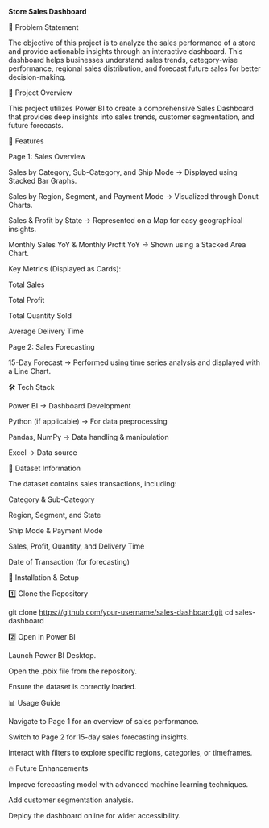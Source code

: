 **Store Sales Dashboard**

📌 Problem Statement

The objective of this project is to analyze the sales performance of a store and provide actionable insights through an interactive dashboard. This dashboard helps businesses understand sales trends, category-wise performance, regional sales distribution, and forecast future sales for better decision-making.

📌 Project Overview

This project utilizes Power BI to create a comprehensive Sales Dashboard that provides deep insights into sales trends, customer segmentation, and future forecasts.

🎯 Features

Page 1: Sales Overview

Sales by Category, Sub-Category, and Ship Mode → Displayed using Stacked Bar Graphs.

Sales by Region, Segment, and Payment Mode → Visualized through Donut Charts.

Sales & Profit by State → Represented on a Map for easy geographical insights.

Monthly Sales YoY & Monthly Profit YoY → Shown using a Stacked Area Chart.

Key Metrics (Displayed as Cards):

Total Sales

Total Profit

Total Quantity Sold

Average Delivery Time

Page 2: Sales Forecasting

15-Day Forecast → Performed using time series analysis and displayed with a Line Chart.

🛠️ Tech Stack

Power BI → Dashboard Development

Python (if applicable) → For data preprocessing

Pandas, NumPy → Data handling & manipulation

Excel → Data source

📂 Dataset Information

The dataset contains sales transactions, including:

Category & Sub-Category

Region, Segment, and State

Ship Mode & Payment Mode

Sales, Profit, Quantity, and Delivery Time

Date of Transaction (for forecasting)

🚀 Installation & Setup

1️⃣ Clone the Repository

git clone https://github.com/your-username/sales-dashboard.git
cd sales-dashboard

2️⃣ Open in Power BI

Launch Power BI Desktop.

Open the .pbix file from the repository.

Ensure the dataset is correctly loaded.

📊 Usage Guide

Navigate to Page 1 for an overview of sales performance.

Switch to Page 2 for 15-day sales forecasting insights.

Interact with filters to explore specific regions, categories, or timeframes.

🔥 Future Enhancements

Improve forecasting model with advanced machine learning techniques.

Add customer segmentation analysis.

Deploy the dashboard online for wider accessibility.
